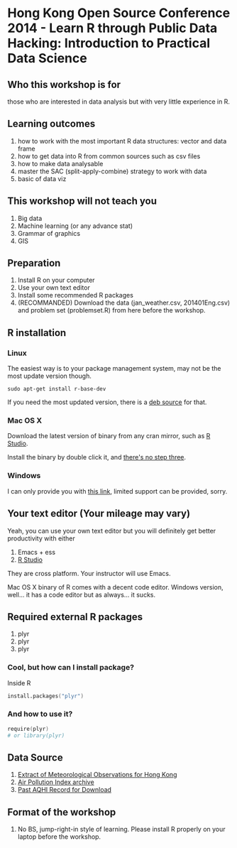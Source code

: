 # Hong Kong Open Source Conference 2014 - Learn R through Public Data Hacking: Introduction to Practical Data Science

## Who this workshop is for

those who are interested in data analysis but with very little experience in R.

## Learning outcomes

1. how to work with the most important R data structures: vector and data frame
2. how to get data into R from common sources such as csv files
3. how to make data analysable
4. master the SAC (split-apply-combine) strategy to work with data
5. basic of data viz

## This workshop will not teach you

1. Big data
2. Machine learning (or any advance stat)
3. Grammar of graphics
4. GIS

## Preparation

1. Install R on your computer
2. Use your own text editor
3. Install some recommended R packages
4. (RECOMMANDED) Download the data (jan_weather.csv, 201401Eng.csv)
   and problem set (problemset.R) from here before the workshop.

## R installation

### Linux

The easiest way is to your package management system, may not be the most update version though.

```{bash}
sudo apt-get install r-base-dev
```

If you need the most updated version, there is a [deb source](http://cran.r-project.org/bin/linux/ubuntu/README.html) for that.

### Mac OS X

Download the latest version of binary from any cran mirror, such as [R Studio](http://cran.rstudio.com/bin/macosx/).

Install the binary by double click it, and [there's no step three](http://www.youtube.com/watch?v=6uXJlX50Lj8).

### Windows

I can only provide you with [this link](http://cran.rstudio.com/bin/windows/), limited support can be provided, sorry.

## Your text editor (Your mileage may vary)

Yeah, you can use your own text editor but you will definitely get better productivity with either

1. Emacs + ess
2. [R Studio](http://www.rstudio.com)

They are cross platform. Your instructor will use Emacs.

Mac OS X binary of R comes with a decent code editor. Windows version, well... it has a code editor but as always... it sucks.

## Required external R packages

1. plyr
2. plyr
3. plyr

### Cool, but how can I install package?

Inside R

```s
install.packages("plyr")
```

### And how to use it?

```s
require(plyr)
# or library(plyr)
```

## Data Source

1. [Extract of Meteorological Observations for Hong Kong](http://www.hko.gov.hk/wxinfo/pastwx/extract.htm)
2. [Air Pollution Index archive](http://www.aqhi.gov.hk/en/related-websites/air-pollution-index.html)
3. [Past AQHI Record for Download](http://www.aqhi.gov.hk/en/aqhi/statistics-of-aqhi/past-aqhi-records.html)

## Format of the workshop

1. No BS, jump-right-in style of learning. Please install R properly on your laptop before the workshop.
